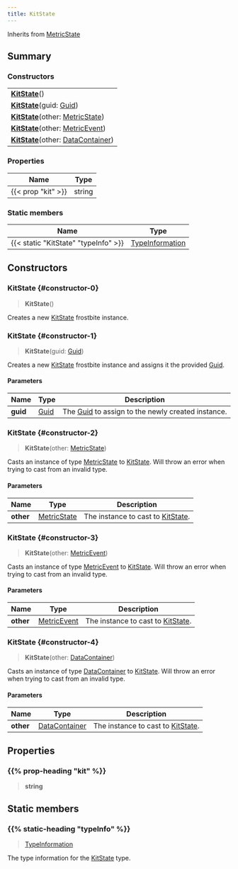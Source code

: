 ```yaml
---
title: KitState
---
```


Inherits from 
[MetricState](/vext/ref/fb/metricstate)

## Summary
### Constructors
| |
| ----------- |
| **[KitState](#constructor-0)**() |
| **[KitState](#constructor-1)**(guid: [Guid](/vext/ref/shared/class/guid)) |
| **[KitState](#constructor-2)**(other: [MetricState](/vext/ref/fb/metricstate)) |
| **[KitState](#constructor-3)**(other: [MetricEvent](/vext/ref/fb/metricevent)) |
| **[KitState](#constructor-4)**(other: [DataContainer](/vext/ref/shared/class/datacontainer)) |

### Properties
| Name | Type |
| ---- | ---- |
| {{< prop "kit" >}} | string |

### Static members
| Name | Type |
| ---- | ---- |
| {{< static "KitState" "typeInfo" >}} | [TypeInformation](/vext/ref/shared/class/typeinformation) |

## Constructors
### KitState {#constructor-0}
> **KitState**()

Creates a new [KitState](/vext/ref/fb/kitstate) frostbite instance.

### KitState {#constructor-1}
> **KitState**(guid: [Guid](/vext/ref/shared/class/guid))

Creates a new [KitState](/vext/ref/fb/kitstate) frostbite instance and assigns it the provided [Guid](/vext/ref/shared/class/guid).

#### Parameters
| Name | Type | Description |
| ---- | ---- | ----------- |
| **guid** | [Guid](/vext/ref/shared/class/guid) | The [Guid](/vext/ref/shared/class/guid) to assign to the newly created instance. |

### KitState {#constructor-2}
> **KitState**(other: [MetricState](/vext/ref/fb/metricstate))

Casts an instance of type [MetricState](/vext/ref/fb/metricstate) to [KitState](/vext/ref/fb/kitstate). Will throw an error when trying to cast from an invalid type.

#### Parameters
| Name | Type | Description |
| ---- | ---- | ----------- |
| **other** | [MetricState](/vext/ref/fb/metricstate) | The instance to cast to [KitState](/vext/ref/fb/kitstate). |

### KitState {#constructor-3}
> **KitState**(other: [MetricEvent](/vext/ref/fb/metricevent))

Casts an instance of type [MetricEvent](/vext/ref/fb/metricevent) to [KitState](/vext/ref/fb/kitstate). Will throw an error when trying to cast from an invalid type.

#### Parameters
| Name | Type | Description |
| ---- | ---- | ----------- |
| **other** | [MetricEvent](/vext/ref/fb/metricevent) | The instance to cast to [KitState](/vext/ref/fb/kitstate). |

### KitState {#constructor-4}
> **KitState**(other: [DataContainer](/vext/ref/shared/class/datacontainer))

Casts an instance of type [DataContainer](/vext/ref/shared/class/datacontainer) to [KitState](/vext/ref/fb/kitstate). Will throw an error when trying to cast from an invalid type.

#### Parameters
| Name | Type | Description |
| ---- | ---- | ----------- |
| **other** | [DataContainer](/vext/ref/shared/class/datacontainer) | The instance to cast to [KitState](/vext/ref/fb/kitstate). |

## Properties
### {{% prop-heading "kit" %}}
> **string**

## Static members
### {{% static-heading "typeInfo" %}}
> [TypeInformation](/vext/ref/shared/class/typeinformation)

The type information for the [KitState](/vext/ref/fb/kitstate) type.

